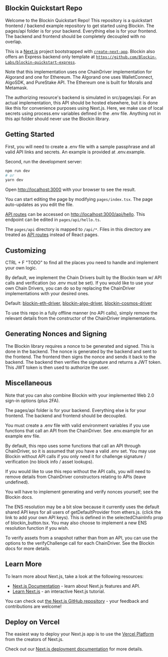 ## Blockin Quickstart Repo

Welcome to the Blockin Quickstart Repo! This repository is a quickstart frontend / backend example repository to get started using Blockin. The pages/api folder is for your backend. Everything else is for your frontend. The backend and frontend should be completely decoupled with no overlap.

This is a [Next.js](https://nextjs.org/) project bootstrapped with [`create-next-app`](https://github.com/vercel/next.js/tree/canary/packages/create-next-app). Blockin also offers an Express backend only template at [`https://github.com/Blockin-Labs/blockin-quickstart-express`](https://github.com/Blockin-Labs/blockin-quickstart-express).

Note that this implementation uses one ChainDriver implementation for Algorand and one for Ethereum. The Algorand one uses WalletConnect, AlgoSDK, and PureStake API. The Ethereum one is built for Moralis and Metamask.

The authorizing resource's backend is simulated in src/pages/api. For an actual implementation, this API should be hosted elsewhere, but it is done like this for convenience purposes using Next.js. Here, we make use of local secrets using process.env variables defined in the .env file. Anything not in this api folder should never use the Blockin library.



## Getting Started

First, you will need to create a .env file with a sample passphrase and all valid API links and secrets. An example is provided at .env.example.

Second, run the development server:

```bash
npm run dev
# or
yarn dev
```

Open [http://localhost:3000](http://localhost:3000) with your browser to see the result.

You can start editing the page by modifying `pages/index.tsx`. The page auto-updates as you edit the file.

[API routes](https://nextjs.org/docs/api-routes/introduction) can be accessed on [http://localhost:3000/api/hello](http://localhost:3000/api/hello). This endpoint can be edited in `pages/api/hello.ts`.

The `pages/api` directory is mapped to `/api/*`. Files in this directory are treated as [API routes](https://nextjs.org/docs/api-routes/introduction) instead of React pages.

## Customizing
CTRL + F "TODO" to find all the places you need to handle and implement your own logic.

By default, we implement the Chain Drivers built by the Blockin team w/ API calls and verification (so .env must be set). If you would like to use your own Chain Drivers, you can do so by replacing the ChainDriver implementations with your desired ones. 

Default: [blockin-eth-driver](https://github.com/Blockin-Labs/blockin-eth-driver), [blockin-algo-driver](https://github.com/Blockin-Labs/blockin-algo-driver), [blockin-cosmos-driver](https://github.com/Blockin-Labs/blockin-cosmos-driver)

To use this repo in a fully offline manner (no API calls), simply remove the relevant details from the constructor of the ChainDriver implementations. 

## Generating Nonces and Signing
The Blockin library requires a nonce to be generated and signed. This is done in the backend. The nonce is generated by the backend and sent to the frontend. The frontend then signs the nonce and sends it back to the backend. The backend then verifies the signature and returns a JWT token. This JWT token is then used to authorize the user.

## Miscellaneous
Note that you can also combine Blockin with your implemented Web 2.0 sign-in options (plus 2FA).

The pages/api folder is for your backend. Everything else is for your frontend. The backend and frontend should be decoupled.

You must create a .env file with valid environment variables if you use functions that call an API from the ChainDriver. See .env.example for an example env file.

By default, this repo uses some functions that call an API through ChainDriver, so it is assumed that you have a valid .env set. You may use Blockin without API calls if you only need it for challenge signature / verification (no block info / asset lookups).

If you would like to use this repo without the API calls, you will need to remove details from ChainDriver constructors relating to APIs (leave undefined).

You will have to implement generating and verify nonces yourself; see the Blockin docs.

The ENS resolution may be a bit slow because it currently uses the default shared API keys for all users of getDefaultProvider from ethers.js. (click the link to add your own API keys). This is defined in the selectedChainInfo prop of blockin_button.tsx. You may also choose to implement a new ENS resolution function if you wish.

To verify assets from a snapshot rather than from an API, you can use the options to the verifyChallenge call for each ChainDriver. See the Blockin docs for more details.

## Learn More

To learn more about Next.js, take a look at the following resources:

- [Next.js Documentation](https://nextjs.org/docs) - learn about Next.js features and API.
- [Learn Next.js](https://nextjs.org/learn) - an interactive Next.js tutorial.

You can check out [the Next.js GitHub repository](https://github.com/vercel/next.js/) - your feedback and contributions are welcome!

## Deploy on Vercel

The easiest way to deploy your Next.js app is to use the [Vercel Platform](https://vercel.com/new?utm_medium=default-template&filter=next.js&utm_source=create-next-app&utm_campaign=create-next-app-readme) from the creators of Next.js.

Check out our [Next.js deployment documentation](https://nextjs.org/docs/deployment) for more details.


